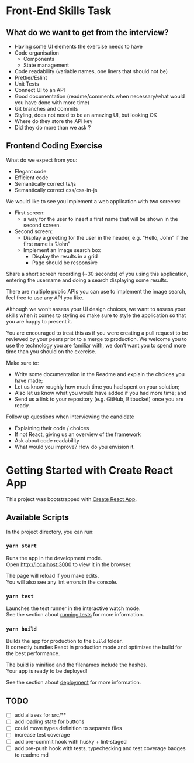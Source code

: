 # Front-End Skills Task

## What do we want to get from the interview?

- Having some UI elements the exercise needs to have
- Code organisation
  - Components
  - State management
- Code readability (variable names, one liners that should not be)
- Prettier/Eslint
- Unit Tests
- Connect UI to an API
- Good documentation (readme/comments when necessary/what would you have done with more time)
- Git branches and commits
- Styling, does not need to be an amazing UI, but looking OK
- Where do they store the API key
- Did they do more than we ask ?

## Frontend Coding Exercise

What do we expect from you:

- Elegant code
- Efficient code
- Semantically correct ts/js
- Semantically correct css/css-in-js

We would like to see you implement a web application with two screens:

- First screen:
  - a way for the user to insert a first name that will be shown in the second screen.
- Second screen:
  - Display a greeting for the user in the header, e.g. “Hello, John” if the first name is “John”
  - Implement an Image search box
    - Display the results in a grid
    - Page should be responsive

Share a short screen recording (~30 seconds) of you using this application, entering the username and doing a search displaying some
results.

There are multiple public APIs you can use to implement the image search, feel free to use any API you like.

Although we won’t assess your UI design choices, we want to assess your skills when it comes to styling so make sure to style the
application so that you are happy to present it.

You are encouraged to treat this as if you were creating a pull request to be reviewed by your peers prior to a merge to production. We welcome you to use the technology you are familiar with, we don’t want you to spend more time than you should on the exercise.

Make sure to:

- Write some documentation in the Readme and explain the choices you have made;
- Let us know roughly how much time you had spent on your solution;
- Also let us know what you would have added if you had more time; and
- Send us a link to your repository (e.g. GitHub, Bitbucket) once you are ready.

Follow up questions when interviewing the candidate

- Explaining their code / choices
- If not React, giving us an overview of the framework
- Ask about code readability
- What would you improve? How do you envision it.

# Getting Started with Create React App

This project was bootstrapped with [Create React App](https://github.com/facebook/create-react-app).

## Available Scripts

In the project directory, you can run:

### `yarn start`

Runs the app in the development mode.\
Open [http://localhost:3000](http://localhost:3000) to view it in the browser.

The page will reload if you make edits.\
You will also see any lint errors in the console.

### `yarn test`

Launches the test runner in the interactive watch mode.\
See the section about [running tests](https://facebook.github.io/create-react-app/docs/running-tests) for more information.

### `yarn build`

Builds the app for production to the `build` folder.\
It correctly bundles React in production mode and optimizes the build for the best performance.

The build is minified and the filenames include the hashes.\
Your app is ready to be deployed!

See the section about [deployment](https://facebook.github.io/create-react-app/docs/deployment) for more information.

## TODO

- [ ] add aliases for src/\*\*
- [ ] add loading state for buttons
- [ ] could move types definition to separate files
- [ ] increase test coverage
- [ ] add pre-commit hook with husky + lint-staged
- [ ] add pre-push hook with tests, typechecking and test coverage badges to readme.md
